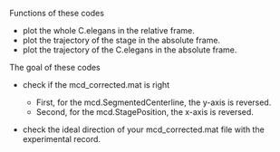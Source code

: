 Functions of these codes

* plot the whole C.elegans in the relative frame.
* plot the trajectory of the stage in the absolute frame.
* plot the trajectory of the C.elegans in the absolute frame.

The goal of these codes

* check if the mcd_corrected.mat is right
  * First, for the mcd.SegmentedCenterline, the y-axis is reversed.
  * Second, for the mcd.StagePosition, the x-axis is reversed.

* check the ideal direction of your mcd_corrected.mat file with the experimental record.